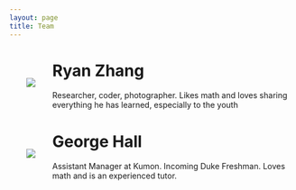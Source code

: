 ```yaml
---
layout: page
title: Team
---
```


<!-- icon sytlesheet reference -->
<link rel="stylesheet" href="https://cdnjs.cloudflare.com/ajax/libs/font-awesome/4.7.0/css/font-awesome.min.css">

<!-- Ryan's Profile -->
<div class="message">
  <img src="https://media.licdn.com/dms/image/D5603AQEtA5ZtRz5NvA/profile-displayphoto-shrink_200_200/0/1701365900900?e=1713398400&v=beta&t=UyDUjP3VCzl_6PWElgnxntQyBlxhIFMPdVPy1oEdMio" style='float: left; padding: 30px;'>
  <h1>Ryan Zhang</h1>
  <p>Researcher, coder, photographer. Likes math and loves sharing everything he has learned, especially to the youth</p>

  <a href="https://www.linkedin.com/in/ryan-zhang-rhyzhang/">
    <i class="fa fa-linkedin-square" style="font-size:36px"></i>
  </a>
  <a href="https://github.com/Rhyzhang">
    <i class="fa fa-github" style="font-size:36px"></i>
  </a>
</div>


<!-- George's Profile -->
<div class="message">
  <img src="https://media.licdn.com/dms/image/D4E03AQHOMJNCrGkJJA/profile-displayphoto-shrink_200_200/0/1707678216067?e=1713398400&v=beta&t=5GbtfS6jCFklhGlhZCDJt0B40D6JXiYRKI95epy5sVQ" style='float: left; padding: 30px;'>
  <h1>George Hall</h1>
  <p>Assistant Manager at Kumon. Incoming Duke Freshman. Loves math and is an experienced tutor. </p>

  <a href="https://www.linkedin.com/in/george-hall-589125285/">
    <i class="fa fa-linkedin-square" style="font-size:36px"></i>
  </a>
  <a href="https://github.com/ge0-kb">
    <i class="fa fa-github" style="font-size:36px"></i>
  </a>
</div>